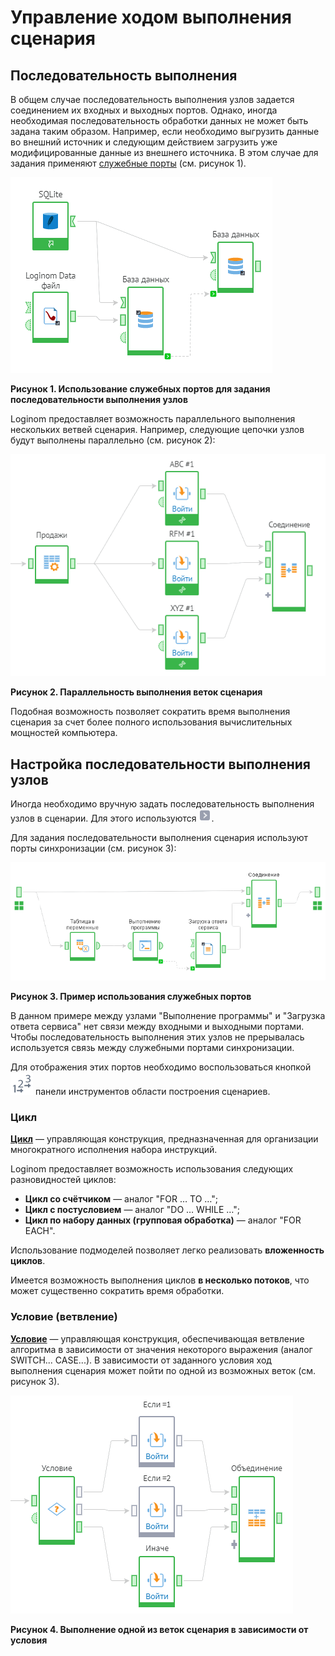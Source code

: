 # Управление ходом выполнения сценария

## Последовательность выполнения

В общем случае последовательность выполнения узлов задается соединением их входных и выходных портов. Однако, иногда необходимая последовательность обработки данных не может быть задана таким образом. Например, если необходимо выгрузить данные во внешний источник и следующим действием загрузить уже модифицированные данные из внешнего источника. В этом случае для задания применяют [служебные порты](./ports/service-ports.md)
(см. рисунок 1).

![Использование служебных портов для задания последовательности выполнения узлов](run-order-1.png)

**Рисунок 1. Использование служебных портов для задания последовательности выполнения узлов**

Loginom предоставляет возможность параллельного выполнения нескольких ветвей сценария. Например, следующие цепочки узлов будут выполнены параллельно (см. рисунок 2):

![Параллельность выполнения веток сценария](run-order-2.png)

**Рисунок 2. Параллельность выполнения веток сценария**

Подобная возможность позволяет сократить время выполнения сценария за счет более полного использования вычислительных мощностей компьютера.

## Настройка последовательности выполнения узлов

Иногда необходимо вручную задать последовательность выполнения узлов в сценарии. Для этого используются ![Порядок выполнения](../media/app/icons/ports/orderport-inactive.svg).

Для задания последовательности выполнения сценария используют порты синхронизации (см. рисунок 3):

![Пример использования служебных портов](run-order-3.png)

**Рисунок 3. Пример использования служебных портов**

В данном примере между узлами "Выполнение программы" и "Загрузка ответа сервиса" нет связи между входными и выходными портами. Чтобы последовательность выполнения этих узлов не прерывалась используется связь между служебными портами синхронизации.

Для отображения этих портов необходимо воспользоваться кнопкой ![Настроить порядок выполнения](../media/app/icons/toolbar-18/toolbar-18-62.svg) панели инструментов области построения сценариев.

### Цикл

[**Цикл**](../processors/control/cycle.md) — управляющая конструкция, предназначенная для организации многократного исполнения набора инструкций.

Loginom предоставляет возможность использования следующих разновидностей циклов:

* **Цикл со счётчиком** — аналог "FOR … TO …";
* **Цикл с постусловием** — аналог "DO … WHILE …";
* **Цикл по набору данных (групповая обработка)** — аналог "FOR EACH".

Использование подмоделей позволяет легко реализовать **вложенность циклов**.

Имеется возможность выполнения циклов **в несколько потоков**, что может существенно сократить время обработки.

### Условие (ветвление)

[**Условие**](../processors/control/condition.md) — управляющая конструкция, обеспечивающая ветвление алгоритма в зависимости от значения некоторого выражения (аналог SWITCH... CASE...). В зависимости от заданного условия ход выполнения сценария может пойти по одной из возможных веток (см. рисунок 3).

![Выполнение одной из веток сценария в зависимости от условия](run-order-4.png)

**Рисунок 4. Выполнение одной из веток сценария в зависимости от условия**